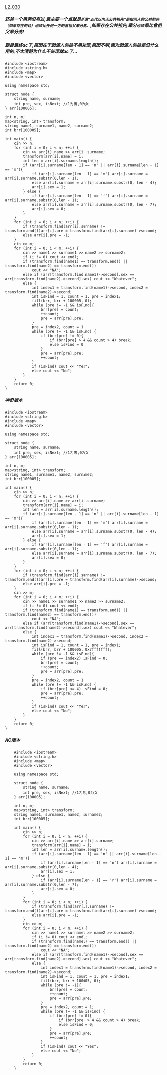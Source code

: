 [L2_030](https://pintia.cn/problem-sets/994805046380707840/problems/1111914599412858887)

##### 还差一个用例没有过,最主要一个点就是`所谓“五代以内无公共祖先”是指两人的公共祖先（如果存在的话）必须比任何一方的曾祖父辈分高。`,如果存在公共祖先,辈分`必须`都比曾祖父辈分高!

##### 题目最终ac了,原因在于起源人的姓不用处理,原因不明,因为起源人的姓是没什么用的,不太清楚为什么不处理就ac了...

    #include <iostream>
    #include <string.h>
    #include <map>
    #include <vector>

    using namespace std;

    struct node {
        string name, surname;
        int pre, sex, isNext; //1为男,0为女
    } arr[100005];

    int n, m;
    map<string, int> transform;
    string name1, surname1, name2, surname2;
    int brr[100005];

    int main() {
        cin >> n;
        for (int i = 0; i < n; ++i) {
            cin >> arr[i].name >> arr[i].surname;
            transform[arr[i].name] = i;
            int len = arr[i].surname.length();
            if (arr[i].surname[len - 1] == 'n' || arr[i].surname[len - 1] == 'm'){
                if (arr[i].surname[len - 1] == 'm') arr[i].surname = arr[i].surname.substr(0,len - 1);
                else arr[i].surname = arr[i].surname.substr(0, len - 4);
                arr[i].sex = 1;
            } else {
                if (arr[i].surname[len - 1] == 'f') arr[i].surname = arr[i].surname.substr(0,len - 1);
                else arr[i].surname = arr[i].surname.substr(0, len - 7);
                arr[i].sex = 0;
            }
        }
        for (int i = 0; i < n; ++i) {
            if (transform.find(arr[i].surname) != transform.end())arr[i].pre = transform.find(arr[i].surname)->second;
            else arr[i].pre = -1;
        }
        cin >> m;
        for (int i = 0; i < m; ++i) {
            cin >> name1 >> surname1 >> name2 >> surname2;
            if (i != 0) cout << endl;
            if (transform.find(name1) == transform.end() || transform.find(name2) == transform.end())
                cout << "NA";
            else if (arr[transform.find(name1)->second].sex == arr[transform.find(name2)->second].sex) cout << "Whatever";
            else {
                int index1 = transform.find(name1)->second, index2 = transform.find(name2)->second;
                int isFind = 1, count = 1, pre = index1;
                fill(brr, brr + 100005, 0);
                while (pre != -1 && isFind){
                    brr[pre] = count;
                    ++count;
                    pre = arr[pre].pre;
                }
                pre = index2, count = 1;
                while (pre != -1 && isFind) {
                    if (brr[pre] != 0){
                        if (brr[pre] > 4 && count > 4) break;
                        else isFind = 0;
                    }
                    pre = arr[pre].pre;
                    ++count;
                }
                if (isFind) cout << "Yes";
                else cout << "No";
            }
        }
        return 0;
    }



##### 神奇版本

    #include <iostream>
    #include <string.h>
    #include <map>
    #include <vector>

    using namespace std;

    struct node {
        string name, surname;
        int pre, sex, isNext; //1为男,0为女
    } arr[100005];

    int n, m;
    map<string, int> transform;
    string name1, surname1, name2, surname2;
    int brr[100005];

    int main() {
        cin >> n;
        for (int i = 0; i < n; ++i) {
            cin >> arr[i].name >> arr[i].surname;
            transform[arr[i].name] = i;
            int len = arr[i].surname.length();
            if (arr[i].surname[len - 1] == 'n' || arr[i].surname[len - 1] == 'm'){
                if (arr[i].surname[len - 1] == 'm') arr[i].surname = arr[i].surname.substr(0,len - 1);
                else arr[i].surname = arr[i].surname.substr(0, len - 4);
                arr[i].sex = 1;
            } else {
                if (arr[i].surname[len - 1] == 'f') arr[i].surname = arr[i].surname.substr(0,len - 1);
                else arr[i].surname = arr[i].surname.substr(0, len - 7);
                arr[i].sex = 0;
            }
        }
        for (int i = 0; i < n; ++i) {
            if (transform.find(arr[i].surname) != transform.end())arr[i].pre = transform.find(arr[i].surname)->second;
            else arr[i].pre = -1;
        }
        cin >> m;
        for (int i = 0; i < m; ++i) {
            cin >> name1 >> surname1 >> name2 >> surname2;
            if (i != 0) cout << endl;
            if (transform.find(name1) == transform.end() || transform.find(name2) == transform.end())
                cout << "NA";
            else if (arr[transform.find(name1)->second].sex == arr[transform.find(name2)->second].sex) cout << "Whatever";
            else {
                int index1 = transform.find(name1)->second, index2 = transform.find(name2)->second;
                int isFind = 1, count = 1, pre = index1;
                fill(brr, brr + 100005, 0x7fffffff);
                while (pre != -1 && isFind){
                    if (pre == index2) isFind = 0;
                    brr[pre] = count;
                    ++count;
                    pre = arr[pre].pre;
                }
                pre = index2, count = 1;
                while (pre != -1 && isFind) {
                    if (brr[pre] <= 4) isFind = 0;
                    pre = arr[pre].pre;
                    ++count;
                }
                if (isFind) cout << "Yes";
                else cout << "No";
            }
        }
        return 0;
    }


##### AC版本

        #include <iostream>
        #include <string.h>
        #include <map>
        #include <vector>

        using namespace std;

        struct node {
            string name, surname;
            int pre, sex, isNext; //1为男,0为女
        } arr[100005];

        int n, m;
        map<string, int> transform;
        string name1, surname1, name2, surname2;
        int brr[100005];

        int main() {
            cin >> n;
            for (int i = 0; i < n; ++i) {
                cin >> arr[i].name >> arr[i].surname;
                transform[arr[i].name] = i;
                int len = arr[i].surname.length();
                if (arr[i].surname[len - 1] == 'n' || arr[i].surname[len - 1] == 'm'){
                    if (arr[i].surname[len - 1] == 'n') arr[i].surname = arr[i].surname.substr(0,len - 4);
                    arr[i].sex = 1;
                } else {
                    if (arr[i].surname[len - 1] == 'r') arr[i].surname = arr[i].surname.substr(0,len - 7);
                    arr[i].sex = 0;
                }
            }
            for (int i = 0; i < n; ++i) {
                if (transform.find(arr[i].surname) != transform.end())arr[i].pre = transform.find(arr[i].surname)->second;
                else arr[i].pre = -1;
            }
            cin >> m;
            for (int i = 0; i < m; ++i) {
                cin >> name1 >> surname1 >> name2 >> surname2;
                if (i != 0) cout << endl;
                if (transform.find(name1) == transform.end() || transform.find(name2) == transform.end())
                    cout << "NA";
                else if (arr[transform.find(name1)->second].sex == arr[transform.find(name2)->second].sex) cout << "Whatever";
                else {
                    int index1 = transform.find(name1)->second, index2 = transform.find(name2)->second;
                    int isFind = 1, count = 1, pre = index1;
                    fill(brr, brr + 100005, 0);
                    while (pre != -1){
                        brr[pre] = count;
                        ++count;
                        pre = arr[pre].pre;
                    }
                    pre = index2, count = 1;
                    while (pre != -1 && isFind) {
                        if (brr[pre] != 0){
                            if (brr[pre] > 4 && count > 4) break;
                            else isFind = 0;
                        }
                        pre = arr[pre].pre;
                        ++count;
                    }
                    if (isFind) cout << "Yes";
                    else cout << "No";
                }
            }
            return 0;
        }
